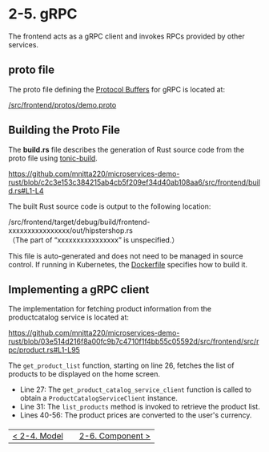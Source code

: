 # 2-5. gRPC

The frontend acts as a gRPC client and invokes RPCs provided by other services.

## proto file

The proto file defining the [Protocol Buffers](https://protobuf.dev/) for gRPC is located at:

[/src/frontend/protos/demo.proto](/src/frontend/protos/demo.proto)

## Building the Proto File

The **build.rs** file describes the generation of Rust source code from the proto file using [tonic-build](https://github.com/hyperium/tonic/tree/master/tonic-build).

https://github.com/mnitta220/microservices-demo-rust/blob/c2c3e153c384215ab4cb5f209ef34d40ab108aa6/src/frontend/build.rs#L1-L4

The built Rust source code is output to the following location:

/src/frontend/target/debug/build/frontend-xxxxxxxxxxxxxxxx/out/hipstershop.rs  
（The part of “xxxxxxxxxxxxxxxx” is unspecified.）

This file is auto-generated and does not need to be managed in source control. If running in Kubernetes, the [Dockerfile](/src/frontend/Dockerfile) specifies how to build it.

## Implementing a gRPC client

The implementation for fetching product information from the productcatalog service is located at:

https://github.com/mnitta220/microservices-demo-rust/blob/03e514d216f8a00fc9b7c4710f1f4bb55c05592d/src/frontend/src/rpc/product.rs#L1-L95

The `get_product_list` function, starting on line 26, fetches the list of products to be displayed on the home screen.

- Line 27: The `get_product_catalog_service_client` function is called to obtain a `ProductCatalogServiceClient` instance.
- Line 31: The `list_products` method is invoked to retrieve the product list.
- Lines 40-56: The product prices are converted to the user's currency.

<table style="width: 90%; margin-top: 20px;">
<tr>
<td style="text-align: left"><a href="./2-4.model.md">&lt;&nbsp;2-4. Model</a></td>
<td></td>
<td style="text-align: right"><a href="./2-6.component.md">2-6. Component&nbsp;&gt;</a></td>
</tr>
</table>
